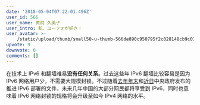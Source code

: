 ```yaml
---
date: '2018-05-04T07:22:01.496Z'
user_id: 566
user_name: 黄前 久美子
user_intro: 私、ユーフォが好き！
user_avatar: >-
    /static/upload/thumb/small50-u-thumb-566de890c950795f2c828148cb9c018280fe72c0568.png
upvote: 9
downvote: 0
comments: []
---
```


在技术上 IPv6 和翻墙难易**没有任何关系**。过去这些年 IPv6 翻墙比较容易是因为 IPv6 网络用户少，不需要大规模封锁。不过随着[去年年末](https://web.archive.org:443/web/20181004184643/http://www.xinhuanet.com/2017-11/26/c_1122012631.htm)和[近日](https://web.archive.org:443/web/20181004184643/http://www.gov.cn/guowuyuan/2018-05/03/content_5287570.htm)中央政府发布的推进 IPv6 部署的文件，未来几年中国的大部分网民都将享受到 IPv6，同时也意味着 IPv6 网络封锁的规格将会升级至如今 IPv4 网络的水平。
